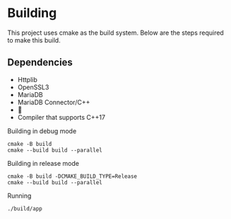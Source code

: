 # Building

This project uses cmake as the build system. Below are the steps required to make this build.

## Dependencies
- Httplib
- OpenSSL3
- MariaDB
- MariaDB Connector/C++
- 🍔
- Compiler that supports C++17


Building in debug mode
``` 
cmake -B build
cmake --build build --parallel
```

Building in release mode
```
cmake -B build -DCMAKE_BUILD_TYPE=Release
cmake --build build --parallel
```

Running
``` 
./build/app 
```